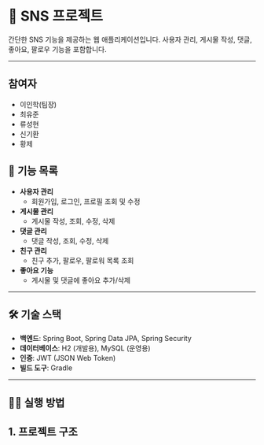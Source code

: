 # 📱 SNS 프로젝트


간단한 SNS 기능을 제공하는 웹 애플리케이션입니다. 사용자 관리, 게시물 작성, 댓글, 좋아요, 팔로우 기능을 포함합니다.

---

## 참여자

- 이인학(팀장)
- 최유준
- 류성현
- 신기환
- 황제

## 🚀 기능 목록

- **사용자 관리**
  - 회원가입, 로그인, 프로필 조회 및 수정
- **게시물 관리**
  - 게시물 작성, 조회, 수정, 삭제
- **댓글 관리**
  - 댓글 작성, 조회, 수정, 삭제
- **친구 관리**
  - 친구 추가, 팔로우, 팔로워 목록 조회
- **좋아요 기능**
  - 게시물 및 댓글에 좋아요 추가/삭제

---

## 🛠 기술 스택

- **백엔드**: Spring Boot, Spring Data JPA, Spring Security
- **데이터베이스**: H2 (개발용), MySQL (운영용)
- **인증**: JWT (JSON Web Token)
- **빌드 도구**: Gradle

---

## 🏃‍♂️ 실행 방법

## 1. 프로젝트 구조

